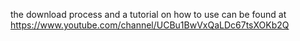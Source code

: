 the download process and a tutorial on how to use can be found at
https://www.youtube.com/channel/UCBu1BwVxQaLDc67tsXOKb2Q
